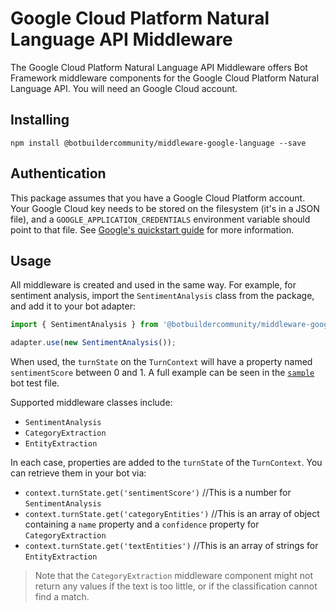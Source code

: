 # Google Cloud Platform Natural Language API Middleware

The Google Cloud Platform Natural Language API Middleware offers Bot Framework middleware components for the Google Cloud Platform Natural Language API. You will need an Google Cloud  account.

## Installing

    npm install @botbuildercommunity/middleware-google-language --save

## Authentication

This package assumes that you have a Google Cloud Platform account. Your Google Cloud key needs to be stored on the filesystem (it's in a JSON file), and a `GOOGLE_APPLICATION_CREDENTIALS` environment variable should point to that file. See [Google's quickstart guide](https://cloud.google.com/natural-language/docs/quickstart-client-libraries) for more information.

## Usage

All middleware is created and used in the same way. For example, for sentiment analysis, import the `SentimentAnalysis` class from the package, and add it to your bot adapter:

```typescript
import { SentimentAnalysis } from '@botbuildercommunity/middleware-google-cloud';

adapter.use(new SentimentAnalysis());
```

When used, the `turnState` on the `TurnContext` will have a property named `sentimentScore` between 0 and 1. A full example can be seen in the [`sample`](../../samples/middleware-google-language/index.js) bot test file.

Supported middleware classes include:

* `SentimentAnalysis`
* `CategoryExtraction`
* `EntityExtraction`

In each case, properties are added to the `turnState` of the `TurnContext`. You can retrieve them in your bot via:

* `context.turnState.get('sentimentScore')` //This is a number for `SentimentAnalysis`
* `context.turnState.get('categoryEntities')` //This is an array of object containing a `name` property and a `confidence` property for `CategoryExtraction`
* `context.turnState.get('textEntities')` //This is an array of strings for `EntityExtraction`

> Note that the `CategoryExtraction` middleware component might not return any values if the text is too little, or if the classification cannot find a match.
